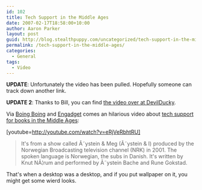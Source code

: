 ```yaml
---
id: 102
title: Tech Support in the Middle Ages
date: 2007-02-17T18:58:00+10:00
author: Aaron Parker
layout: post
guid: http://blog.stealthpuppy.com/uncategorized/tech-support-in-the-middle-ages
permalink: /tech-support-in-the-middle-ages/
categories:
  - General
tags:
  - Video
---
```

**UPDATE**: Unfortunately the video has been pulled. Hopefully someone can track down another link.

**UPDATE 2**: Thanks to Bill, you can find [the video over at DevilDucky](http://www.devilducky.com/media/57946/).

Via [Boing Boing](http://www.boingboing.net/2007/02/17/tech_support_for_boo.html) and [Engadget](http://www.engadget.com/2007/02/17/hello-tech-support-my-book-isnt-working/) comes an hilarious video about [tech support for books in the Middle Ages](http://www.youtube.com/watch?v=eRjVeRbhtRU&eurl=):

[youtube=http://youtube.com/watch?v=eRjVeRbhtRU]

> It's from a show called Ã˜ystein & Meg (Ã˜ystein & I) produced by the Norwegian Broadcasting television channel (NRK) in 2001. The spoken language is Norwegian, the subs in Danish. It's written by Knut NÃ¦rum and performed by Ã˜ystein Bache and Rune Gokstad.

That's when a desktop was a desktop, and if you put wallpaper on it, you might get some wierd looks.